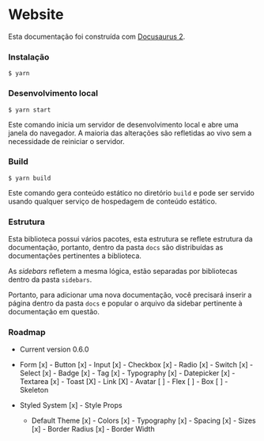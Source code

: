 # Website

Esta documentação foi construída com [Docusaurus 2](https://docusaurus.io/).

### Instalação

```
$ yarn
```

### Desenvolvimento local

```
$ yarn start
```

Este comando inicia um servidor de desenvolvimento local e abre uma janela do navegador. A maioria das alterações são refletidas ao vivo sem a necessidade de reiniciar o servidor.

### Build

```
$ yarn build
```

Este comando gera conteúdo estático no diretório `build` e pode ser servido usando qualquer serviço de hospedagem de conteúdo estático.

### Estrutura

Esta biblioteca possui vários pacotes, esta estrutura se reflete estrutura da documentação, portanto, dentro da pasta `docs` são distribuídas as documentações pertinentes a biblioteca.

As _sidebars_ refletem a mesma lógica, estão separadas por bibliotecas dentro da pasta `sidebars`.

Portanto, para adicionar uma nova documentação, você precisará inserir a página dentro da pasta `docs` e popular o arquivo da sidebar pertinente à documentação em questão.

### Roadmap

- Current version 0.6.0

- Form
  [x] - Button
  [x] - Input
  [x] - Checkbox
  [x] - Radio
  [x] - Switch
  [x] - Select
  [x] - Badge
  [x] - Tag
  [x] - Typography
  [x] - Datepicker
  [x] - Textarea
  [x] - Toast
  [X] - Link
  [X] - Avatar
  [ ] - Flex
  [ ] - Box
  [ ] - Skeleton

- Styled System
  [x] - Style Props
  - Default Theme
    [x] - Colors
    [x] - Typography
    [x] - Spacing
    [x] - Sizes
    [x] - Border Radius
    [x] - Border Width
